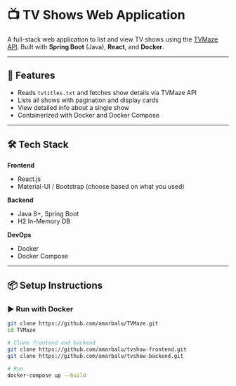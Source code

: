 # 📺 TV Shows Web Application

A full-stack web application to list and view TV shows using the [TVMaze API](https://www.tvmaze.com/api). Built with **Spring Boot** (Java), **React**, and **Docker**.

---

## 🚀 Features
- Reads `tvtitles.txt` and fetches show details via TVMaze API
- Lists all shows with pagination and display cards
- View detailed info about a single show
- Containerized with Docker and Docker Compose

---

## 🛠 Tech Stack

**Frontend**
- React.js
- Material-UI / Bootstrap (choose based on what you used)

**Backend**
- Java 8+, Spring Boot
- H2 In-Memory DB

**DevOps**
- Docker
- Docker Compose

---

## 📦 Setup Instructions

### ▶️ Run with Docker
```bash
git clone https://github.com/amarbalu/TVMaze.git
cd TVMaze

# Clone frontend and backend
git clone https://github.com/amarbalu/tvshow-frontend.git
git clone https://github.com/amarbalu/tvshow-backend.git

# Run
docker-compose up --build
